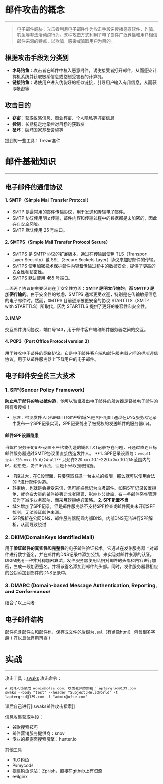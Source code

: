 # 邮件攻击的概念
-----
>电子邮件威胁：攻击者利用电子邮件作为攻击手段来传播恶意软件、诈骗、钓鱼等非法活动的行为。这种攻击方式利用了电子邮件广泛传播和用户相信邮件来源的特点，以欺骗、感染或骗取用户为目的。
## 根据攻击手段划分类别
- **木马钓鱼**：攻击者在邮件中植入恶意附件，诱使接受者打开邮件，从而感染计算机系统并获取敏感信息或控制受害者的计算机。
- **链接钓鱼**：诱使用户进入伪装好的相似链接，引导用户输入有用信息，从而获取帐密等
## 攻击目的
- **窃密**：获取敏感信息、商业机密、个人隐私等机密信息
- **控制**：长期稳定地掌控对目标的获取权
- **破坏**：破坏国家基础设施等

提到的一些工具：Trezor套件

# 邮件基础知识
-----
## 电子邮件的通信协议
#### 1. SMTP（Simple Mail Transfer Protocol）
   - SMTP 是最常用的邮件传输协议，用于发送和传输电子邮件。
   - SMTP 协议使用明文传输，邮件内容和传输过程中的数据都是未加密的，因此存在安全风险。
   - SMTP 默认使用 25 号端口。
#### 2. SMTPS（Simple Mail Transfer Protocol Secure）
   - SMTPS 是 SMTP 协议的扩展版本，通过在传输层使用 TLS（Transport Layer Security）或 SSL（Secure Sockets Layer）协议来加密邮件的传输。
   - SMTPS 使用加密技术保护邮件内容和传输过程中的数据安全，提供了更高的安全性和私密性。
   - SMTPS 默认使用 465 号端口。

上面两个协议的主要区别在于安全性方面：**SMTP 是明文传输的，而 SMTPS 是加密传输的**。由于安全性的考虑，SMTPS 通常更受欢迎，特别是在传输敏感信息的电子邮件时。然而，SMTPS 目前逐渐被更安全的协议 STARTTLS（SMTP with STARTTLS）所取代，因为 STARTTLS 提供了更好的兼容性和安全性。
#### 3. IMAP
交互邮件访问协议，端口号143，用于邮件客户端和邮件服务器之间的交互。
#### 4. POP3（Post Office Protocol version 3）
用于接收电子邮件的网络协议。它是电子邮件客户端和邮件服务器之间的标准通信协议，用于从邮件服务器上下载用户的电子邮件。

## 电子邮件安全的三大技术
### 1. SPF(Sender Policy Framework)
**防止电子邮件的地址被伪造**，他可以验证发出电子邮件的服务器是否被电子邮件的所有者授权！
- 原理：检测发件人ip和Mail From中的域名是否匹配!!!!
通过在DNS服务器记录中发布一个SPF记录实现，SPF记录列出了被授权的发送邮件的服务器(ip)。

#### 邮件SPF设置隐患
当邮件服务器的SPF设置不严格或伪造的域名TXT记录存在问题，可通过直连目标邮件服务器通过SMTP协议里直接伪造发件人。
**1. SPF记录设置为：`v=spf1 ip4：220.xxx.10.0/24~all**`
只允许220.xxx.10.1~220.x0xx.10.255范围内的IP，软拒绝，发件IP非法，但是不采取强硬措施。
- IP段过大，在C段里面，只要获取任意一台主机的权限，那么就可以使用合法的IP进行邮件伪造。
- 软拒绝，也就是会接受来信，但可能被标记为垃圾邮件。如果SPF记录设置拒绝，就会有大量的邮件被丢弃或者隔离，影响办公效率，有一些邮件系统管理员为了减少业务影响，而采用软拒绝的策略。
**2. SPF配置不当**
- 域名增加了SPF记录，但是邮件服务器不支持SPF检查或邮件网关未开启SPF检测，无法验证邮件来源。
- SPF解析在公网DNS，邮件服务器配置内部DNS，内部DNS无法进行SPF解析，从而导致绕过

### 2. DKIM(DomainKeys Identified Mail)
用于**验证邮件的真实性和完整性**的电子邮件验证技术。它通过在发件服务器上对邮件进行数字签名，并在邮件的DNS记录中添加公钥，来实现对邮件来源的认证。
DKIM使用一种非对称加密算法，发件服务器使用私钥对邮件的头部和内容进行加密，生成一段加密签名，并将该签名添加到邮件的头部。同时，发件服务器将相应的公钥添加到邮件的DNS记录中。
### 3. DMARC (Domain-based Message Authentication, Reporting, and Conformance)
结合了以上两者
## 电子邮件结构
邮件包含邮件头和邮件体，保存成文件的后缀为`.eml`（有点像html）
包含很多字段！可以具体再用再查！
# 实战
----
攻击工具：[swaks](https://www.jetmore.org/john/code/swaks/)
攻击命令：
```shell
# 发件人伪装成 admin@ofse.com, 攻击老师的邮箱：laptergrsd@139.com
swaks --body "test" --header "Subject:HelloWorld" -t laptergrsd@139.com -f "admin@ofse.com"
```

课后自己进行[[swaks邮件攻击探索]]

信息收集获取手段：
- 谷歌搜索技巧
- 邮件营销服务提供商：snov
- 专业的暴露面搜索引擎：hunter.io


其他工具
- RLO钓鱼
- Pumycode
- 搭建钓鱼网站：Zphish，直接在github上有资源
- evilginx
